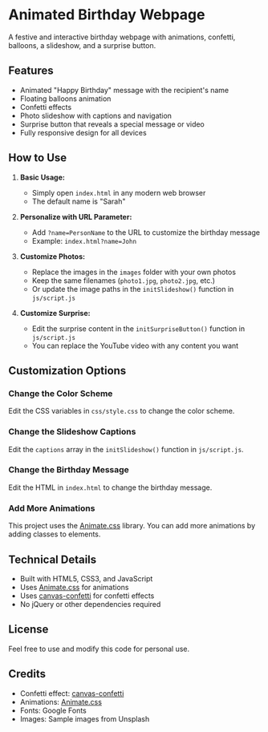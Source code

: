 # Animated Birthday Webpage

A festive and interactive birthday webpage with animations, confetti, balloons, a slideshow, and a surprise button.

## Features

- Animated "Happy Birthday" message with the recipient's name
- Floating balloons animation
- Confetti effects
- Photo slideshow with captions and navigation
- Surprise button that reveals a special message or video
- Fully responsive design for all devices

## How to Use

1. **Basic Usage:**
   - Simply open `index.html` in any modern web browser
   - The default name is "Sarah"

2. **Personalize with URL Parameter:**
   - Add `?name=PersonName` to the URL to customize the birthday message
   - Example: `index.html?name=John`

3. **Customize Photos:**
   - Replace the images in the `images` folder with your own photos
   - Keep the same filenames (`photo1.jpg`, `photo2.jpg`, etc.)
   - Or update the image paths in the `initSlideshow()` function in `js/script.js`

4. **Customize Surprise:**
   - Edit the surprise content in the `initSurpriseButton()` function in `js/script.js`
   - You can replace the YouTube video with any content you want

## Customization Options

### Change the Color Scheme

Edit the CSS variables in `css/style.css` to change the color scheme.

### Change the Slideshow Captions

Edit the `captions` array in the `initSlideshow()` function in `js/script.js`.

### Change the Birthday Message

Edit the HTML in `index.html` to change the birthday message.

### Add More Animations

This project uses the [Animate.css](https://animate.style/) library. You can add more animations by adding classes to elements.

## Technical Details

- Built with HTML5, CSS3, and JavaScript
- Uses [Animate.css](https://animate.style/) for animations
- Uses [canvas-confetti](https://www.npmjs.com/package/canvas-confetti) for confetti effects
- No jQuery or other dependencies required

## License

Feel free to use and modify this code for personal use.

## Credits

- Confetti effect: [canvas-confetti](https://www.npmjs.com/package/canvas-confetti)
- Animations: [Animate.css](https://animate.style/)
- Fonts: Google Fonts
- Images: Sample images from Unsplash